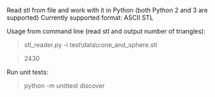 Read stl from file and work with it in Python (both Python 2 and 3 are supported)
Currently supported format: ASCII STL

Usage from command line (read stl and output number of triangles):
>stl_reader.py -i test\data\cone_and_sphere.stl

>2430

Run unit tests:
>python -m unittest discover
